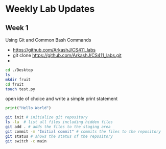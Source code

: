 # Weekly Lab Updates
## Week 1
Using Git and Common Bash Commands

- https://github.com/ArkashJ/CS411_labs
- git clone https://github.com/ArkashJ/CS411_labs.git
-

```bash
cd ./Desktop
ls
mkdir fruit
cd fruit
touch test.py
```
open ide of choice and write a simple print statement
```python
print("Hello World")
```
```bash
git init # initialize git repository
ls -la  # list all files including hidden files
git add . # adds the files to the staging area
git commit -m "Initial commit" # commits the files to the repository
git status # shows the status of the repository 
git switch -c main

```
